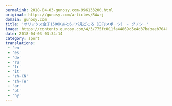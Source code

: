 ```yaml
---
permalink: 2018-04-03-gunosy.com-996133200.html
original: https://gunosy.com/articles/RWwrj
domain: gunosy.com
title: 'オリックス金子1500Kあと6／パ見どころ（日刊スポーツ） - グノシー'
image: https://contents.gunosy.com/4/3/775fc011fa44869d5e4d37babaeb7040_content.jpg
date: 2018-04-03 03:34:14
category: sport
translations: 
 - 'en'
 - 'es'
 - 'de'
 - 'ru'
 - 'fr'
 - 'it'
 - 'zh-CN'
 - 'zh-TW'
 - 'ar'
 - 'pt'
 - 'hy'
---
```


